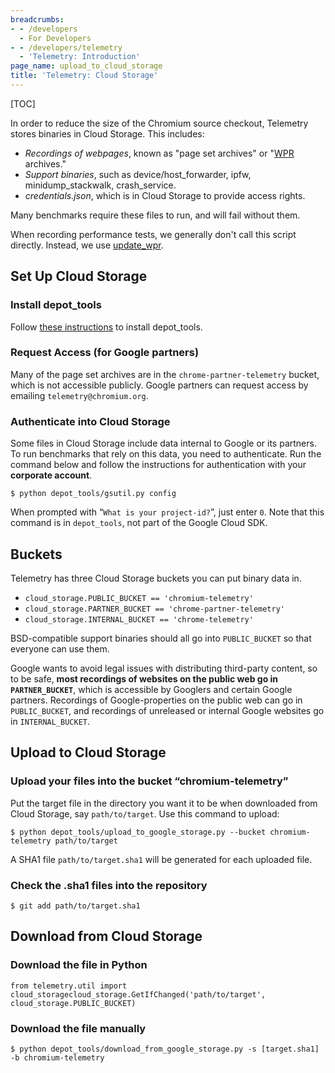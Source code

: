 ```yaml
---
breadcrumbs:
- - /developers
  - For Developers
- - /developers/telemetry
  - 'Telemetry: Introduction'
page_name: upload_to_cloud_storage
title: 'Telemetry: Cloud Storage'
---
```


[TOC]

In order to reduce the size of the Chromium source checkout, Telemetry stores
binaries in Cloud Storage. This includes:

*   *Recordings of webpages*, known as "page set archives" or
            "[WPR](https://github.com/chromium/web-page-replay) archives."
*   *Support binaries*, such as device/host_forwarder, ipfw,
            minidump_stackwalk, crash_service.
*   *credentials.json*, which is in Cloud Storage to provide access
            rights.

Many benchmarks require these files to run, and will fail without them.

When recording performance tests, we generally don't call this script directly.
Instead, we use [update_wpr](https://source.chromium.org/chromium/chromium/src/+/main:tools/perf/recording_benchmarks.md).


## Set Up Cloud Storage

### Install depot_tools

Follow [these instructions](/developers/how-tos/install-depot-tools) to install
depot_tools.

### Request Access (for Google partners)

Many of the page set archives are in the `chrome-partner-telemetry` bucket,
which is not accessible publicly. Google partners can request access by emailing
`telemetry@chromium.org`.

### Authenticate into Cloud Storage

Some files in Cloud Storage include data internal to Google or its partners. To
run benchmarks that rely on this data, you need to authenticate. Run the command
below and follow the instructions for authentication with your **corporate
account**.

```none
$ python depot_tools/gsutil.py config
```

When prompted with “`What is your project-id?`”, just enter `0`. Note that this
command is in `depot_tools`, not part of the Google Cloud SDK.

## Buckets

Telemetry has three Cloud Storage buckets you can put binary data in.

*   `cloud_storage.PUBLIC_BUCKET == 'chromium-telemetry'`
*   `cloud_storage.PARTNER_BUCKET == 'chrome-partner-telemetry'`
*   `cloud_storage.INTERNAL_BUCKET == 'chrome-telemetry'`

BSD-compatible support binaries should all go into `PUBLIC_BUCKET` so that
everyone can use them.

Google wants to avoid legal issues with distributing third-party content, so to
be safe, **most recordings of websites on the public web go in
`PARTNER_BUCKET`**, which is accessible by Googlers and certain Google partners.
Recordings of Google-properties on the public web can go in `PUBLIC_BUCKET`, and
recordings of unreleased or internal Google websites go in `INTERNAL_BUCKET`.

## Upload to Cloud Storage

### Upload your files into the bucket “chromium-telemetry”

Put the target file in the directory you want it to be when downloaded from
Cloud Storage, say `path/to/target`. Use this command to upload:

```none
$ python depot_tools/upload_to_google_storage.py --bucket chromium-telemetry path/to/target
```

A SHA1 file `path/to/target.sha1` will be generated for each uploaded file.

### Check the .sha1 files into the repository

```none
$ git add path/to/target.sha1
```

## Download from Cloud Storage

### Download the file in Python

```none
from telemetry.util import cloud_storagecloud_storage.GetIfChanged('path/to/target', cloud_storage.PUBLIC_BUCKET)
```

### Download the file manually

```none
$ python depot_tools/download_from_google_storage.py -s [target.sha1] -b chromium-telemetry
```
